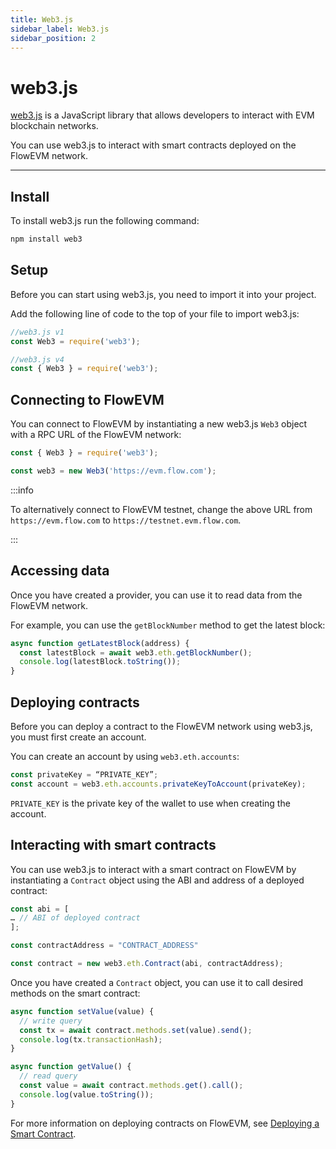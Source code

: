 ```yaml
---
title: Web3.js
sidebar_label: Web3.js
sidebar_position: 2
---
```


# web3.js

[web3.js](https://web3js.org/) is a JavaScript library that allows developers to interact with EVM blockchain networks.

You can use web3.js to interact with smart contracts deployed on the FlowEVM network.

---

## Install

To install web3.js run the following command:

```bash
npm install web3
```

## Setup

Before you can start using web3.js, you need to import it into your project.

Add the following line of code to the top of your file to import web3.js:

```javascript
//web3.js v1
const Web3 = require('web3');

//web3.js v4
const { Web3 } = require('web3');
```

## Connecting to FlowEVM

You can connect to FlowEVM by instantiating a new web3.js `Web3` object with a RPC URL of the FlowEVM network:

```javascript
const { Web3 } = require('web3');

const web3 = new Web3('https://evm.flow.com');
```

:::info

To alternatively connect to FlowEVM testnet, change the above URL from `https://evm.flow.com` to `https://testnet.evm.flow.com`.

:::

## Accessing data

Once you have created a provider, you can use it to read data from the FlowEVM network.

For example, you can use the `getBlockNumber` method to get the latest block:

```javascript
async function getLatestBlock(address) {
  const latestBlock = await web3.eth.getBlockNumber();
  console.log(latestBlock.toString());
}
```

## Deploying contracts

Before you can deploy a contract to the FlowEVM network using web3.js, you must first create an account.

You can create an account by using `web3.eth.accounts`:

```javascript
const privateKey = “PRIVATE_KEY”;
const account = web3.eth.accounts.privateKeyToAccount(privateKey);
```

`PRIVATE_KEY` is the private key of the wallet to use when creating the account.

## Interacting with smart contracts

You can use web3.js to interact with a smart contract on FlowEVM by instantiating a `Contract` object using the ABI and address of a deployed contract:

```javascript
const abi = [
… // ABI of deployed contract
];

const contractAddress = "CONTRACT_ADDRESS"

const contract = new web3.eth.Contract(abi, contractAddress);
```

Once you have created a `Contract` object, you can use it to call desired methods on the smart contract:

```javascript
async function setValue(value) {
  // write query
  const tx = await contract.methods.set(value).send();
  console.log(tx.transactionHash);
}

async function getValue() {
  // read query
  const value = await contract.methods.get().call();
  console.log(value.toString());
}
```

For more information on deploying contracts on FlowEVM, see [Deploying a Smart Contract](../../Build/Guides/Deploy%20Solidity%20Contract/deploy-solidity-contract-with-hardhat.md).
